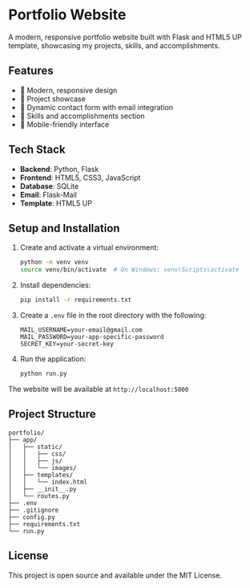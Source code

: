 # Portfolio Website

A modern, responsive portfolio website built with Flask and HTML5 UP template, showcasing my projects, skills, and accomplishments.

## Features

- 🎨 Modern, responsive design
- 💼 Project showcase
- 📝 Dynamic contact form with email integration
- 🚀 Skills and accomplishments section
- 📱 Mobile-friendly interface

## Tech Stack

- **Backend**: Python, Flask
- **Frontend**: HTML5, CSS3, JavaScript
- **Database**: SQLite
- **Email**: Flask-Mail
- **Template**: HTML5 UP

## Setup and Installation

1. Create and activate a virtual environment:
   ```bash
   python -m venv venv
   source venv/bin/activate  # On Windows: venv\Scripts\activate
   ```

2. Install dependencies:
   ```bash
   pip install -r requirements.txt
   ```

3. Create a `.env` file in the root directory with the following:
   ```
   MAIL_USERNAME=your-email@gmail.com
   MAIL_PASSWORD=your-app-specific-password
   SECRET_KEY=your-secret-key
   ```

4. Run the application:
   ```bash
   python run.py
   ```

The website will be available at `http://localhost:5000`

## Project Structure

```
portfolio/
├── app/
│   ├── static/
│   │   ├── css/
│   │   ├── js/
│   │   └── images/
│   ├── templates/
│   │   └── index.html
│   ├── __init__.py
│   └── routes.py
├── .env
├── .gitignore
├── config.py
├── requirements.txt
└── run.py
```

## License

This project is open source and available under the MIT License. 